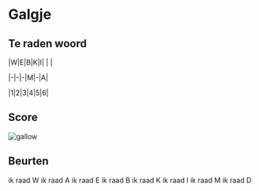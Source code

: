 # Galgje

## Te raden woord

|W|E|B|K|I| | |

|-|-|-|M|-|A|

|1|2|3|4|5|6|

## Score
![gallow](./images/5.png)

## Beurten
ik raad W
ik raad A
ik raad E
ik raad B
ik raad K
ik raad I
ik raad M
ik raad D
